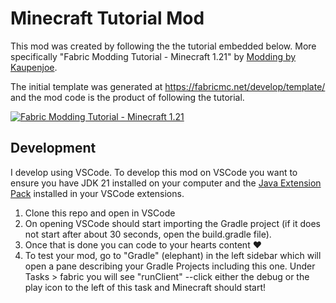 # Minecraft Tutorial Mod

This mod was created by following the the tutorial embedded below. More specifically "Fabric Modding Tutorial - Minecraft 1.21" by [Modding by Kaupenjoe](https://www.youtube.com/@ModdingByKaupenjoe).

The initial template was generated at https://fabricmc.net/develop/template/ and the mod code is the product of following the tutorial.

[![Fabric Modding Tutorial - Minecraft 1.21](https://img.youtube.com/vi/oU8-qV-ZtUY/0.jpg)](https://www.youtube.com/watch?v=oU8-qV-ZtUY&list=PLKGarocXCE1H_HxOYihQMq0mlpqiUJj4L)

## Development

I develop using VSCode. To develop this mod on VSCode you want to ensure you have JDK 21 installed on your computer and the [Java Extension Pack](https://marketplace.visualstudio.com/items?itemName=vscjava.vscode-java-pack) installed in your VSCode extensions.

1. Clone this repo and open in VSCode
2. On opening VSCode should start importing the Gradle project (if it does not start after about 30 seconds, open the build.gradle file).
3. Once that is done you can code to your hearts content :heart:
4. To test your mod, go to "Gradle" (elephant) in the left sidebar which will open a pane describing your Gradle Projects including this one. Under Tasks > fabric you will see "runClient" --click either the debug or the play icon to the left of this task and Minecraft should start!
